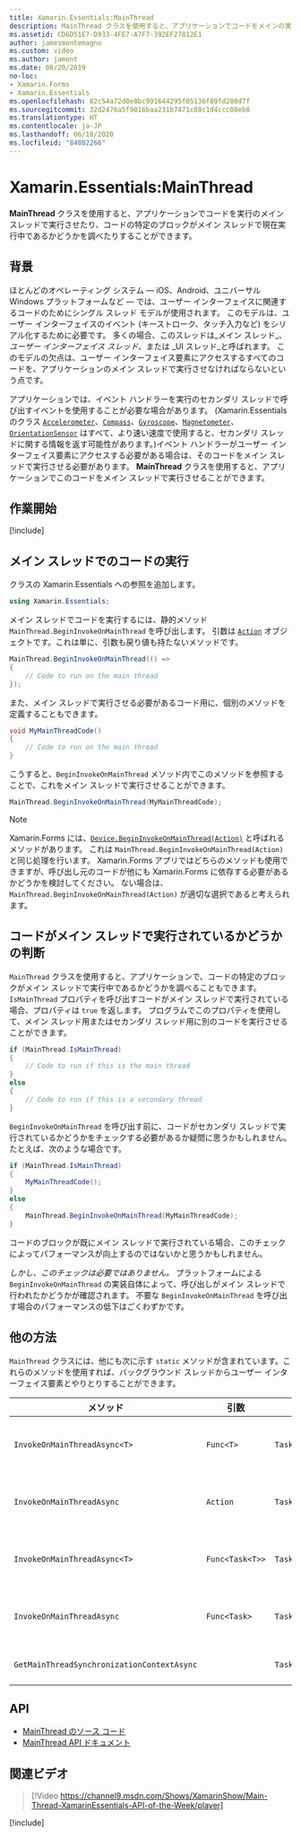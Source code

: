 ```yaml
---
title: Xamarin.Essentials:MainThread
description: MainThread クラスを使用すると、アプリケーションでコードをメインの実行スレッドで実行させることができます。
ms.assetid: CD6D51E7-D933-4FE7-A7F7-392EF27812E1
author: jamesmontemagno
ms.custom: video
ms.author: jamont
ms.date: 08/20/2019
no-loc:
- Xamarin.Forms
- Xamarin.Essentials
ms.openlocfilehash: 82c54a72d0e0bc991644295f05136f89fd280d7f
ms.sourcegitcommit: 32d2476a5f9016baa231b7471c88c1d4ccc08eb8
ms.translationtype: HT
ms.contentlocale: ja-JP
ms.lasthandoff: 06/18/2020
ms.locfileid: "84802266"
---
```

# <a name="xamarinessentials-mainthread"></a>Xamarin.Essentials:MainThread

**MainThread** クラスを使用すると、アプリケーションでコードを実行のメイン スレッドで実行させたり、コードの特定のブロックがメイン スレッドで現在実行中であるかどうかを調べたりすることができます。

## <a name="background"></a>背景

ほとんどのオペレーティング システム — iOS、Android、ユニバーサル Windows プラットフォームなど — では、ユーザー インターフェイスに関連するコードのためにシングル スレッド モデルが使用されます。 このモデルは、ユーザー インターフェイスのイベント (キーストローク、タッチ入力など) をシリアル化するために必要です。 多くの場合、このスレッドは_メイン スレッド_、_ユーザー インターフェイス スレッド_、または _UI スレッド_と呼ばれます。 このモデルの欠点は、ユーザー インターフェイス要素にアクセスするすべてのコードを、アプリケーションのメイン スレッドで実行させなければならないという点です。

アプリケーションでは、イベント ハンドラーを実行のセカンダリ スレッドで呼び出すイベントを使用することが必要な場合があります。 (Xamarin.Essentials のクラス [`Accelerometer`](accelerometer.md)、[`Compass`](compass.md)、[`Gyroscope`](gyroscope.md)、[`Magnetometer`](magnetometer.md)、[`OrientationSensor`](orientation-sensor.md) はすべて、より速い速度で使用すると、セカンダリ スレッドに関する情報を返す可能性があります。)イベント ハンドラーがユーザー インターフェイス要素にアクセスする必要がある場合は、そのコードをメイン スレッドで実行させる必要があります。 **MainThread** クラスを使用すると、アプリケーションでこのコードをメイン スレッドで実行させることができます。

## <a name="get-started"></a>作業開始

[!include[](~/essentials/includes/get-started.md)]

## <a name="running-code-on-the-main-thread"></a>メイン スレッドでのコードの実行

クラスの Xamarin.Essentials への参照を追加します。

```csharp
using Xamarin.Essentials;
```

メイン スレッドでコードを実行するには、静的メソッド `MainThread.BeginInvokeOnMainThread` を呼び出します。 引数は [`Action`](xref:System.Action) オブジェクトです。これは単に、引数も戻り値も持たないメソッドです。

```csharp
MainThread.BeginInvokeOnMainThread(() =>
{
    // Code to run on the main thread
});
```

また、メイン スレッドで実行させる必要があるコード用に、個別のメソッドを定義することもできます。

```csharp
void MyMainThreadCode()
{
    // Code to run on the main thread
}
```

こうすると、`BeginInvokeOnMainThread` メソッド内でこのメソッドを参照することで、これをメイン スレッドで実行させることができます。

```csharp
MainThread.BeginInvokeOnMainThread(MyMainThreadCode);
```

> [!NOTE]
> Xamarin.Forms には、[`Device.BeginInvokeOnMainThread(Action)`](https://docs.microsoft.com/dotnet/api/xamarin.forms.device.begininvokeonmainthread) と呼ばれるメソッドがあります。
> これは `MainThread.BeginInvokeOnMainThread(Action)` と同じ処理を行います。
> Xamarin.Forms アプリではどちらのメソッドも使用できますが、呼び出し元のコードが他にも Xamarin.Forms に依存する必要があるかどうかを検討してください。 ない場合は、`MainThread.BeginInvokeOnMainThread(Action)` が適切な選択であると考えられます。

## <a name="determining-if-code-is-running-on-the-main-thread"></a>コードがメイン スレッドで実行されているかどうかの判断

`MainThread` クラスを使用すると、アプリケーションで、コードの特定のブロックがメイン スレッドで実行中であるかどうかを調べることもできます。 `IsMainThread` プロパティを呼び出すコードがメイン スレッドで実行されている場合、プロパティは `true` を返します。 プログラムでこのプロパティを使用して、メイン スレッド用またはセカンダリ スレッド用に別のコードを実行させることができます。

```csharp
if (MainThread.IsMainThread)
{
    // Code to run if this is the main thread
}
else
{
    // Code to run if this is a secondary thread
}
```

`BeginInvokeOnMainThread` を呼び出す前に、コードがセカンダリ スレッドで実行されているかどうかをチェックする必要があるか疑問に思うかもしれません。たとえば、次のような場合です。

```csharp
if (MainThread.IsMainThread)
{
    MyMainThreadCode();
}
else
{
    MainThread.BeginInvokeOnMainThread(MyMainThreadCode);
}
```

コードのブロックが既にメイン スレッドで実行されている場合、このチェックによってパフォーマンスが向上するのではないかと思うかもしれません。

_しかし、このチェックは必要ではありません。_ プラットフォームによる `BeginInvokeOnMainThread` の実装自体によって、呼び出しがメイン スレッドで行われたかどうかが確認されます。 不要な `BeginInvokeOnMainThread` を呼び出す場合のパフォーマンスの低下はごくわずかです。

## <a name="additional-methods"></a>他の方法

`MainThread` クラスには、他にも次に示す `static` メソッドが含まれています。これらのメソッドを使用すれば、バックグラウンド スレッドからユーザー インターフェイス要素とやりとりすることができます。

| メソッド | 引数 | 戻り値 | 目的 |
|---|---|---|---|
| `InvokeOnMainThreadAsync<T>` | `Func<T>` | `Task<T>` | メイン スレッド上で `Func<T>` を呼び出し、それが完了するまで待機します。 |
| `InvokeOnMainThreadAsync` | `Action` | `Task` | メイン スレッド上で `Action` を呼び出し、それが完了するまで待機します。 |
| `InvokeOnMainThreadAsync<T>`| `Func<Task<T>>` | `Task<T>` | メイン スレッド上で `Func<Task<T>>` を呼び出し、それが完了するまで待機します。 |
| `InvokeOnMainThreadAsync` | `Func<Task>` | `Task` | メイン スレッド上で `Func<Task>` を呼び出し、それが完了するまで待機します。 |
| `GetMainThreadSynchronizationContextAsync` | | `Task<SynchronizationContext>` | メイン スレッドの `SynchronizationContext` を返します。 |

## <a name="api"></a>API

- [MainThread のソース コード](https://github.com/xamarin/Essentials/tree/main/Xamarin.Essentials/MainThread)
- [MainThread API ドキュメント](xref:Xamarin.Essentials.MainThread)

## <a name="related-video"></a>関連ビデオ

> [!Video https://channel9.msdn.com/Shows/XamarinShow/Main-Thread-XamarinEssentials-API-of-the-Week/player]

[!include[](~/essentials/includes/xamarin-show-essentials.md)]
